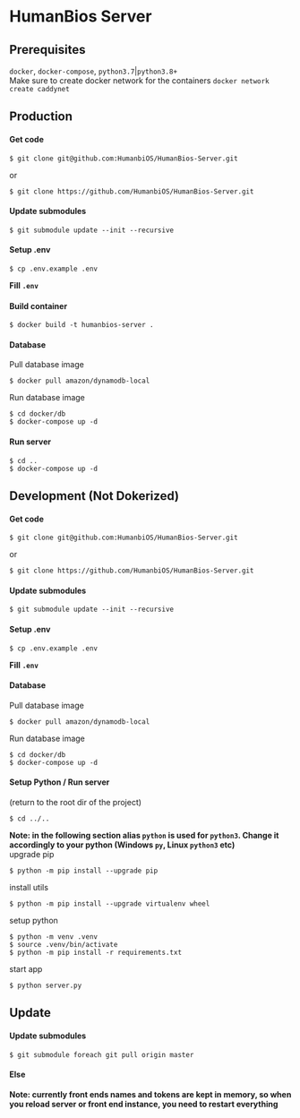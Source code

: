 # HumanBios Server

## Prerequisites
`docker`, `docker-compose`, `python3.7`|`python3.8+`  
Make sure to create docker network for the containers
`docker network create caddynet`  

## Production
#### Get code
```
$ git clone git@github.com:HumanbiOS/HumanBios-Server.git
```
or
```
$ git clone https://github.com/HumanbiOS/HumanBios-Server.git
```
#### Update submodules
```
$ git submodule update --init --recursive
```
#### Setup .env
```
$ cp .env.example .env  
```
**Fill `.env`**  
#### Build container
```
$ docker build -t humanbios-server .
```
#### Database
Pull database image
```
$ docker pull amazon/dynamodb-local
```
Run database image
```
$ cd docker/db
$ docker-compose up -d
```
#### Run server
```
$ cd ..
$ docker-compose up -d
```

## Development (Not Dokerized)
#### Get code
```
$ git clone git@github.com:HumanbiOS/HumanBios-Server.git
```
or
```
$ git clone https://github.com/HumanbiOS/HumanBios-Server.git
```
#### Update submodules
```
$ git submodule update --init --recursive
```
#### Setup .env
```
$ cp .env.example .env  
```
**Fill `.env`**  
#### Database
Pull database image
```
$ docker pull amazon/dynamodb-local
```
Run database image
```
$ cd docker/db
$ docker-compose up -d
```
#### Setup Python / Run server
(return to the root dir of the project)
```
$ cd ../..
```
**Note: in the following section alias `python` is used for `python3`. Change it accordingly to your python (Windows `py`, Linux `python3` etc)**  
upgrade pip
```
$ python -m pip install --upgrade pip
```
install utils
```
$ python -m pip install --upgrade virtualenv wheel
```
setup python
```
$ python -m venv .venv
$ source .venv/bin/activate
$ python -m pip install -r requirements.txt
```
start app
```
$ python server.py
```

## Update
#### Update submodules
`$ git submodule foreach git pull origin master`
#### Else
**Note: currently front ends names and tokens are kept in memory, so when you reload server or front end instance, you need to restart everything**
